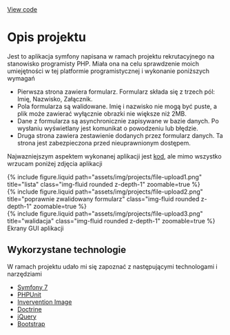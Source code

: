 <div class="links">
  <a href="https://github.com/Ziumper/file-upload" class="btn btn-amber btn-sm z-depth-0" role="button">View code <i class="fa-brands fa-github"></i></a>
</div>


# Opis projektu 

Jest to aplikacja symfony napisana w ramach projektu rekrutacyjnego na stanowisko programisty PHP. Miała ona na celu sprawdzenie moich umiejętności w tej platformie programistycznej i wykonanie poniższych wymagań
- Pierwsza strona zawiera formularz. Formularz składa się z trzech pól: Imię, Nazwisko, Załącznik.
- Pola formularza są walidowane. Imię i nazwisko nie mogą być puste, a plik może zawierać wyłącznie obrazki nie większe niż 2MB.
- Dane z formularza są asynchronicznie zapisywane w bazie danych. Po wysłaniu wyświetlany jest komunikat o powodzeniu lub błędzie.
- Druga strona zawiera zestawienie dodanych przez formularz danych. Ta strona jest zabezpieczona przed nieuprawnionym dostępem.

Najwazniejszym aspektem wykonanej aplikacji jest [kod](https://github.com/Ziumper/file-upload), ale mimo wszystko wrzucam poniżej zdjęcia aplikacji 

<div class="row">
    <div class="col-sm mt-3 mt-md-0">
        {% include figure.liquid  path="assets/img/projects/file-upload1.png" title="lista" class="img-fluid rounded z-depth-1" zoomable=true %}
    </div>
    <div class="col-sm mt-3 mt-md-0">
        {% include figure.liquid path="assets/img/projects/file-upload2.png" title="poprawnie zwalidowany formularz" class="img-fluid rounded z-depth-1" zoomable=true %}
    </div>
    <div class="col-sm mt-3 mt-md-0">
        {% include figure.liquid path="assets/img/projects/file-upload3.png" title="walidacja" class="img-fluid rounded z-depth-1" zoomable=true %}
    </div>
</div>
<div class="caption">
    Ekrany GUI aplikacji
</div>


## Wykorzystane technologie

W ramach projektu udało mi się zapoznać z następującymi technologami i narzędziami
- [Symfony 7](https://symfony.com/7)
- [PHPUnit](https://phpunit.de/index.html)
- [Invervention Image](https://github.com/Intervention/image)
- [Doctrine](https://www.doctrine-project.org/)
- [jQuery](https://jquery.com/)
- [Bootstrap](https://getbootstrap.com/)
 